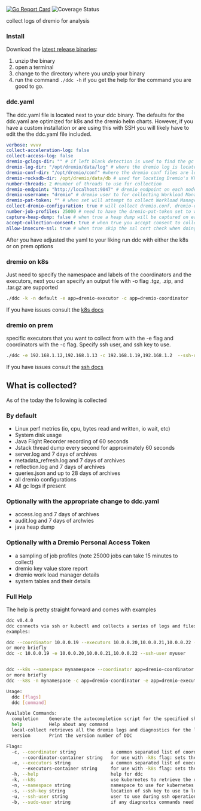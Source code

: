 [![Go Report Card](https://goreportcard.com/badge/github.com/dremio/dremio-diagnostic-collector)](https://goreportcard.com/report/github.com/dremio/dremio-diagnostic-collector)
![Coverage Status](https://img.shields.io/badge/Code%20Coverage-47%25-orange)

collect logs of dremio for analysis


### Install

Download the [latest release binaries](https://github.com/dremio/dremio-diagnostic-collector/releases/latest):

1. unzip the binary
2. open a terminal
3. change to the directory where you unzip your binary
4. run the command `./ddc -h` if you get the help for the command you are good to go.


### ddc.yaml

The ddc.yaml file is located next to your ddc binary. The defaults for the ddc.yaml are optimized for k8s and the dremio helm charts. However, if you have a custom installation or are using this with SSH you will likely have to edit the the ddc.yaml file included. 

```yaml
verbose: vvvv
collect-acceleration-log: false
collect-access-log: false
dremio-gclogs-dir: "" # if left blank detection is used to find the gc log dir
dremio-log-dir: "/opt/dremio/data/log" # where the dremio log is located
dremio-conf-dir: "/opt/dremio/conf" #where the dremio conf files are located
dremio-rocksdb-dir: /opt/dremio/data/db # used for locating Dremio's KV Metastore
number-threads: 2 #number of threads to use for collection
dremio-endpoint: "http://localhost:9047" # dremio endpoint on each node to use for collecting Workload Manager, KV Report and Job Profiles
dremio-username: "dremio" # dremio user to for collecting Workload Manager, KV Report and Job Profiles 
dremio-pat-token: "" # when set will attempt to collect Workload Manager, KV report and Job Profiles. Dremio PATs can be enabled by the support key auth.personal-access-tokens.enabled
collect-dremio-configuration: true # will collect dremio.conf, dremio-env, logback.xml and logback-access.xml
number-job-profiles: 25000 # need to have the dremio-pat-token set to work
capture-heap-dump: false # when true a heap dump will be captured on each node that the collector is run against
accept-collection-consent: true # when true you accept consent to collect data on each node, if false collection will fail
allow-insecure-ssl: true # when true skip the ssl cert check when doing API calls
```
After you have adjusted the yaml to your liking run ddc with either the k8s or on prem options

### dremio on k8s

Just need to specify the namespace and labels of the coordinators and the executors, next you can specify an output file with -o flag
.tgz, .zip, and .tar.gz are supported

```sh
./ddc -k -n default -e app=dremio-executor -c app=dremio-coordinator
```

If you have issues consult the [k8s docs](docs/k8s.md)

### dremio on prem

specific executors that you want to collect from with the -e flag and coordinators with the -c flag. Specify ssh user, and ssh key to use.

```sh
./ddc -e 192.168.1.12,192.168.1.13 -c 192.168.1.19,192.168.1.2  --ssh-user ubuntu --ssh-key ~/.ssh/id_rsa 
```

If you have issues consult the [ssh docs](docs/ssh.md)

## What is collected?

As of the today the following is collected

### By default

* Linux perf metrics (io, cpu, bytes read and written, io wait, etc)
* System disk usage
* Java Flight Recorder recording of 60 seconds
* Jstack thread dump every second for approximately 60 seconds
* server.log and 7 days of archives
* metadata_refresh.log and 7 days of archives
* reflection.log and 7 days of archives
* queries.json and up to 28 days of archives 
* all dremio configurations
* All gc logs if present

### Optionally with the appropriate change to ddc.yaml

* access.log and 7 days of archives
* audit.log and 7 days of archvies
* java heap dump

### Optionally with a Dremio Personal Access Token

* a sampling of job profiles (note 25000 jobs can take 15 minutes to collect)
* dremio key value store report
* dremio work load manager details
* system tables and their details


### Full Help

The help is pretty straight forward and comes with examples

```sh
ddc v0.4.0
ddc connects via ssh or kubectl and collects a series of logs and files for dremio, then puts those collected files in an archive
examples:

ddc --coordinator 10.0.0.19 --executors 10.0.0.20,10.0.0.21,10.0.0.22 --ssh-user myuser
or more briefly
ddc -c 10.0.0.19 -e 10.0.0.20,10.0.0.21,10.0.0.22 --ssh-user myuser


ddc --k8s --namespace mynamespace --coordinator app=dremio-coordinator --executors app=dremio-executor 
or more briefly
ddc --k8s -n mynamespace -c app=dremio-coordinator -e app=dremio-executor 

Usage:
  ddc [flags]
  ddc [command]

Available Commands:
  completion    Generate the autocompletion script for the specified shell
  help          Help about any command
  local-collect retrieves all the dremio logs and diagnostics for the local node and saves the results in a compatible format for Dremio support
  version       Print the version number of DDC

Flags:
  -c, --coordinator string             a common separated list of coordinators to connect to for collection. With ssh set a list of ip addresses separated by commas. In K8s use a label that matches to the pod(s).
      --coordinator-container string   for use with -k8s flag: sets the container name to use to retrieve logs in the coordinators (default "dremio-master-coordinator")
  -e, --executors string               a common separated list of executors to connect for collection.  With ssh set a list of ip addresses separated by commas. In K8s use a label that matches to the pod(s).
      --executors-container string     for use with -k8s flag: sets the container name to use to retrieve logs in the executors (default "dremio-executor")
  -h, --help                           help for ddc
  -k, --k8s                            use kubernetes to retrieve the diagnostics instead of ssh, instead of hosts pass in labels to the --coordinator and --executors flags
  -n, --namespace string               namespace to use for kubernetes pods (default "default")
  -s, --ssh-key string                 location of ssh key to use to login
  -u, --ssh-user string                user to use during ssh operations to login
  -b, --sudo-user string               if any diagnostcs commands need a sudo user (i.e. for jcmd)
```



